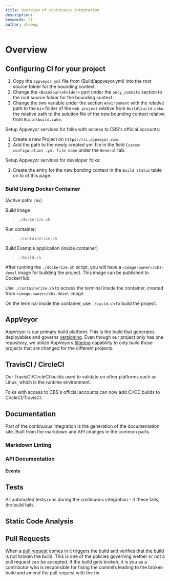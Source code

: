 ```yaml
---
title: Overview of continuous integration
description: 
keywords: CI
author: sheeng
---
```

# Overview

## Configuring CI for your project

1. Copy the `appveyor.yml` file from (Build/appveyor.yml) into the root source folder for the bounding context.
1. Change the `<BaseSourceFolder>` part under the `only_commits` section to the root source folder for the bounding context.
1. Change the two variable under the section `environment` with the relative path to the `bin` folder of the `web project` relative from `Build\build.cake`. the relative path to the solution file of the new bounding context relative from `Build\build.cake`.

Setup Appveyor services for folks with access to CBS's official accounts:

1. Create a new Project on `https://ci.appveyor.com`.
1. Add the path to the newly created yml file in the field `Custom configuration .yml file name` under the `General` tab.

Setup Appveyor services for developer folks:

1. Create the entry for the new bonding context in the `Build status` table on to of this page.

### Build Using Docker Container

(Active path: `cbs`)

Build image
> `./dockerize.sh`

Run container: 
> `./containerize.sh`

Build Example application (inside container)
> `./build.sh`

After running the `./dockerize.sh` script, you will have a `<image-owner>/cbs-devel` image for building the project. This image can be published to DockerHub. 

Use `./containerize.sh` to access the terminal inside the container, created from `<image-owner>/cbs-devel` image.

On the terminal inside the container, use `./build.sh` to build the project.

## AppVeyor

AppVeyor is our primary build platform. This is the build that generates deployables and governs [versioning](../Deployment/versioning.mg).
Even though our project only has one repository, we utilize AppVeyors [filtering](https://www.appveyor.com/docs/how-to/filtering-commits/)
capability to only build those projects that are changed for the different projects.

## TravisCI / CircleCI

Our TravisCI/CircleCI builds used to validate on other platforms such as Linux, which is the runtime environment.

Folks with access to CBS's official accounts can now add CI/CD builds to CircleCI/TravisCI.

## Documentation

Part of the continuous integration is the generation of the documentation site. Built from the markdown and API changes in the common parts.

### Markdown Linting

### API Documentation

#### Events

## Tests

All automated tests runs during the continuous integration - if these fails, the build fails.

## Static Code Analysis

## Pull Requests

When a [pull request](../Contribution/pull_requests.md) comes in it triggers the build and verifies that the build is not broken the build.
This is one of the policies governing wether or not a pull request can be accepted. If the build gets broken, it is you as a contributor
who is responsible for fixing the commits leading to the broken build and amend the pull request with the fix.